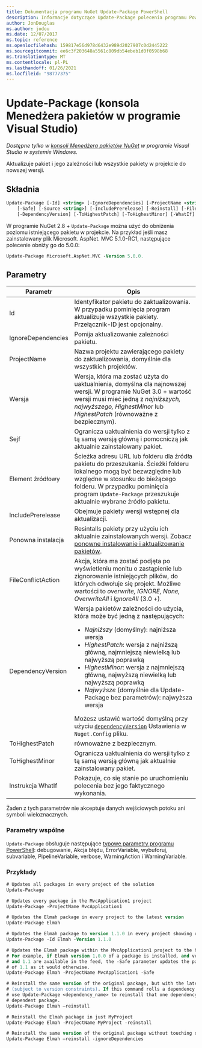 ```yaml
---
title: Dokumentacja programu NuGet Update-Package PowerShell
description: Informacje dotyczące Update-Package polecenia programu PowerShell w konsoli Menedżera pakietów NuGet w programie Visual Studio.
author: JonDouglas
ms.author: jodou
ms.date: 12/07/2017
ms.topic: reference
ms.openlocfilehash: 159817e56d978d6432e989d2027907c0d2445222
ms.sourcegitcommit: ee6c3f203648a5561c809db54ebeb1d0f0598b68
ms.translationtype: MT
ms.contentlocale: pl-PL
ms.lasthandoff: 01/26/2021
ms.locfileid: "98777375"
---
```

# <a name="update-package-package-manager-console-in-visual-studio"></a>Update-Package (konsola Menedżera pakietów w programie Visual Studio)

*Dostępne tylko w [konsoli Menedżera pakietów NuGet](../../consume-packages/install-use-packages-powershell.md) w programie Visual Studio w systemie Windows.*

Aktualizuje pakiet i jego zależności lub wszystkie pakiety w projekcie do nowszej wersji.

## <a name="syntax"></a>Składnia

```ps
Update-Package [-Id] <string> [-IgnoreDependencies] [-ProjectName <string>] [-Version <string>]
    [-Safe] [-Source <string>] [-IncludePrerelease] [-Reinstall] [-FileConflictAction]
    [-DependencyVersion] [-ToHighestPatch] [-ToHighestMinor] [-WhatIf] [<CommonParameters>]
```

W programie NuGet 2.8 + `Update-Package` można użyć do obniżenia poziomu istniejącego pakietu w projekcie. Na przykład jeśli masz zainstalowany plik Microsoft. AspNet. MVC 5.1.0-RC1, następujące polecenie obniży go do 5.0.0:

```ps
Update-Package Microsoft.AspNet.MVC -Version 5.0.0.
```

## <a name="parameters"></a>Parametry

|  Parametr | Opis |
| --- | --- |
| Id | Identyfikator pakietu do zaktualizowania. W przypadku pominięcia program aktualizuje wszystkie pakiety. Przełącznik-ID jest opcjonalny. |
| IgnoreDependencies | Pomija aktualizowanie zależności pakietu. |
| ProjectName | Nazwa projektu zawierającego pakiety do zaktualizowania, domyślnie dla wszystkich projektów. |
| Wersja | Wersja, która ma zostać użyta do uaktualnienia, domyślna dla najnowszej wersji. W programie NuGet 3.0 + wartość wersji musi mieć jedną z *najniższych, najwyższego, HighestMinor* lub *HighestPatch* (równoważne z bezpiecznym). |
| Sejf | Ogranicza uaktualnienia do wersji tylko z tą samą wersją główną i pomocniczą jak aktualnie zainstalowany pakiet. |
| Element źródłowy | Ścieżka adresu URL lub folderu dla źródła pakietu do przeszukania. Ścieżki folderu lokalnego mogą być bezwzględne lub względne w stosunku do bieżącego folderu. W przypadku pominięcia program `Update-Package` przeszukuje aktualnie wybrane źródło pakietu. |
| IncludePrerelease | Obejmuje pakiety wersji wstępnej dla aktualizacji. |
| Ponowna instalacja | Resintalls pakiety przy użyciu ich aktualnie zainstalowanych wersji. Zobacz [ponowne instalowanie i aktualizowanie pakietów](../../consume-packages/reinstalling-and-updating-packages.md). |
| FileConflictAction | Akcja, która ma zostać podjęta po wyświetleniu monitu o zastąpienie lub zignorowanie istniejących plików, do których odwołuje się projekt. Możliwe wartości to *overwrite, IGNORE, None, OverwriteAll* i *IgnoreAll* (3.0 +). |
| DependencyVersion | Wersja pakietów zależności do użycia, która może być jedną z następujących:<br/><ul><li>*Najniższy* (domyślny): najniższa wersja</li><li>*HighestPatch*: wersja z najniższą główną, najmniejszą niewielką lub najwyższą poprawką</li><li>*HighestMinor*: wersja z najmniejszą główną, najwyższą niewielką lub najwyższą poprawką</li><li>*Najwyższe* (domyślnie dla Update-Package bez parametrów): najwyższa wersja</li></ul>Możesz ustawić wartość domyślną przy użyciu [`dependencyVersion`](../nuget-config-file.md#config-section) Ustawienia w `Nuget.Config` pliku. |
| ToHighestPatch | równoważne z bezpiecznym. |
| ToHighestMinor | Ogranicza uaktualnienia do wersji tylko z tą samą wersją główną jak aktualnie zainstalowany pakiet. |
| Instrukcja WhatIf | Pokazuje, co się stanie po uruchomieniu polecenia bez jego faktycznego wykonania. |

Żaden z tych parametrów nie akceptuje danych wejściowych potoku ani symboli wieloznacznych.

### <a name="common-parameters"></a>Parametry wspólne

`Update-Package` obsługuje następujące [typowe parametry programu PowerShell](/powershell/module/microsoft.powershell.core/about/about_commonparameters): debugowanie, Akcja błędu, ErrorVariable, wybuforuj, subvariable, PipelineVariable, verbose, WarningAction i WarningVariable.

### <a name="examples"></a>Przykłady

```ps
# Updates all packages in every project of the solution
Update-Package

# Updates every package in the MvcApplication1 project
Update-Package -ProjectName MvcApplication1

# Updates the Elmah package in every project to the latest version
Update-Package Elmah

# Updates the Elmah package to version 1.1.0 in every project showing optional -Id usage
Update-Package -Id Elmah -Version 1.1.0

# Updates the Elmah package within the MvcApplication1 project to the highest "safe" version.
# For example, if Elmah version 1.0.0 of a package is installed, and versions 1.0.1, 1.0.2,
# and 1.1 are available in the feed, the -Safe parameter updates the package to 1.0.2 instead
# of 1.1 as it would otherwise.
Update-Package Elmah -ProjectName MvcApplication1 -Safe

# Reinstall the same version of the original package, but with the latest version of dependencies
# (subject to version constraints). If this command rolls a dependency back to an earlier version,
# use Update-Package <dependency_name> to reinstall that one dependency without affecting the
# dependent package.
Update-Package Elmah –reinstall 

# Reinstall the Elmah package in just MyProject
Update-Package Elmah -ProjectName MyProject -reinstall

# Reinstall the same version of the original package without touching dependencies.
Update-Package Elmah –reinstall -ignoreDependencies
```
